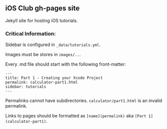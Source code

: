 ## iOS Club gh-pages site

Jekyll site for hosting iOS tutorials.

### Critical Information:

Sidebar is configured in `_data/tutorials.yml`.

Images must be stores in `images/..`.

Every .md file should start with the following front-matter:
```
---
title: Part 1 - Creating your Xcode Project
permalink: calculator-part1.html
sidebar: tutorials
---
```

Permalinks cannot have subdirectories. `calculator/part1.html` is an invalid permalink.

Links to pages should be formatted as `[name](permalink)` aka `[Part 1](calculator-part1)`.